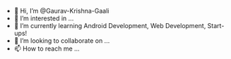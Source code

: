 - 👋 Hi, I’m @Gaurav-Krishna-Gaali
- 👀 I’m interested in ...
- 🌱 I’m currently learning Android Development, Web Development, Start-ups!
- 💞️ I’m looking to collaborate on ...
- 📫 How to reach me ...

<!---
Gaurav-Krishna-Gaali/Gaurav-Krishna-Gaali is a ✨ special ✨ repository because its `README.md` (this file) appears on your GitHub profile.
You can click the Preview link to take a look at your changes.
--->
